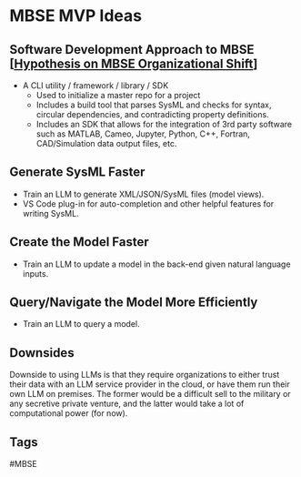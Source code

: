 # MBSE MVP Ideas

## Software Development Approach to MBSE [[Hypothesis on MBSE Organizational Shift](../202312110356)]
* A CLI utility / framework / library / SDK  
    * Used to initialize a master repo for a project  
    * Includes a build tool that parses SysML and checks for syntax, circular dependencies, and contradicting property definitions.  
    * Includes an SDK that allows for the integration of 3rd party software such as MATLAB, Cameo, Jupyter, Python, C++, Fortran, CAD/Simulation data output files, etc.  

## Generate SysML Faster
* Train an LLM to generate XML/JSON/SysML files (model views).  
* VS Code plug-in for auto-completion and other helpful features for writing SysML.  

## Create the Model Faster
* Train an LLM to update a model in the back-end given natural language inputs.  

## Query/Navigate the Model More Efficiently
* Train an LLM to query a model.  

## Downsides
Downside to using LLMs is that they require organizations to either trust their data with an LLM service provider in the cloud, or have them run their own LLM on premises. The former would be a difficult sell to the military or any secretive private venture, and the latter would take a lot of computational power (for now).  

## Tags
#MBSE
